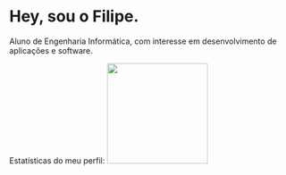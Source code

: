 # Hey, sou o Filipe.

Aluno de Engenharia Informática, com interesse em desenvolvimento de aplicações e software.

Estatísticas do meu perfil:
<img height="180em" src="https://github-readme-stats.vercel.app/api?username=Gapur&show_icons=true&hide_border=true&&count_private=true&include_all_commits=true" />
